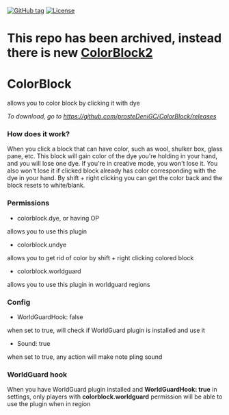 [![GitHub tag](https://img.shields.io/github/tag/justADeni/ColorBlock?include_prereleases=&sort=semver&color=blue)](https://github.com/justADeni/ColorBlock/releases/)
[![License](https://img.shields.io/badge/License-BSD--3_-blue)](#license)

# This repo has been archived, instead there is new [ColorBlock2](https://github.com/justADeni/ColorBlock2)

# ColorBlock
allows you to color block by clicking it with dye

*To download, go to https://github.com/prosteDeniGC/ColorBlock/releases*

### How does it work?

When you click a block that can have color, such as wool, shulker box, glass pane, etc. This block will gain color of the dye you're holding in your hand, and you will lose one dye. If you're in creative mode, you won't lose it. You also won't lose it if clicked block already has color corresponding with the dye in your hand. By shift + right clicking you can get the color back and the block resets to white/blank.

### Permissions

* colorblock.dye, or having OP

allows you to use this plugin

* colorblock.undye

allows you to get rid of color by shift + right clicking colored block

* colorblock.worldguard

allows you to use this plugin in worldguard regions

### Config

* WorldGuardHook: false

when set to true, will check if WorldGuard plugin is installed and use it

* Sound: true

when set to true, any action will make note pling sound

### WorldGuard hook

When you have WorldGuard plugin installed and **WorldGuardHook: true** in settings, only players with **colorblock.worldguard** permission will be able to use the plugin when in region
